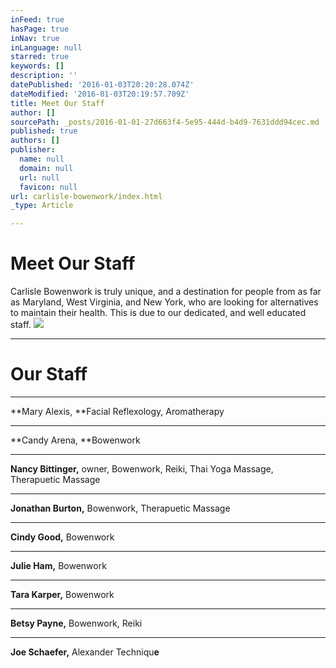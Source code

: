```yaml
---
inFeed: true
hasPage: true
inNav: true
inLanguage: null
starred: true
keywords: []
description: ''
datePublished: '2016-01-03T20:20:28.074Z'
dateModified: '2016-01-03T20:19:57.709Z'
title: Meet Our Staff
author: []
sourcePath: _posts/2016-01-01-27d663f4-5e95-444d-b4d9-7631ddd94cec.md
published: true
authors: []
publisher:
  name: null
  domain: null
  url: null
  favicon: null
url: carlisle-bowenwork/index.html
_type: Article

---
```

# Meet Our Staff

Carlisle Bowenwork is truly unique, and a destination for people from as far as Maryland, West Virginia, and New York, who are looking for alternatives to maintain their health. This is due to our dedicated, and well educated staff.
![](https://the-grid-user-content.s3-us-west-2.amazonaws.com/f948e937-a2fd-4c94-a7a6-da4571fc8d53.jpg)

****

# Our Staff

****

**Mary Alexis, **Facial
Reflexology, Aromatherapy

****

**Candy Arena, **Bowenwork

****

**Nancy Bittinger,** owner, Bowenwork, Reiki, Thai Yoga
Massage, Therapuetic Massage

****

**Jonathan Burton,** Bowenwork, Therapuetic Massage

****

**Cindy Good,** Bowenwork

****

**Julie Ham,** Bowenwork

****

**Tara Karper,** Bowenwork

****

**Betsy Payne,** Bowenwork, Reiki

****

**Joe Schaefer,** Alexander Techniqu**e**

#